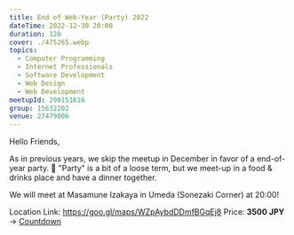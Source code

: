 ```yaml
---
title: End of Web-Year (Party) 2022
dateTime: 2022-12-30 20:00
duration: 120
cover: ./475265.webp
topics:
  - Computer Programming
  - Internet Professionals
  - Software Development
  - Web Design
  - Web Development
meetupId: 290151616
group: 15632202
venue: 27479006
---
```


Hello Friends,

As in previous years, we skip the meetup in December in favor of a end-of-year party. 🥳 "Party" is a bit of a loose term, but we meet-up in a food & drinks place and have a dinner together.

We will meet at Masamune Izakaya in Umeda (Sonezaki Corner) at 20:00!

Location Link: https://goo.gl/maps/WZpAybdDDmfBGqEj8
Price: **3500 JPY**
→ [Countdown](https://www.timeanddate.com/countdown/generic?iso=20221230T20&p0=671&font=cursive)
